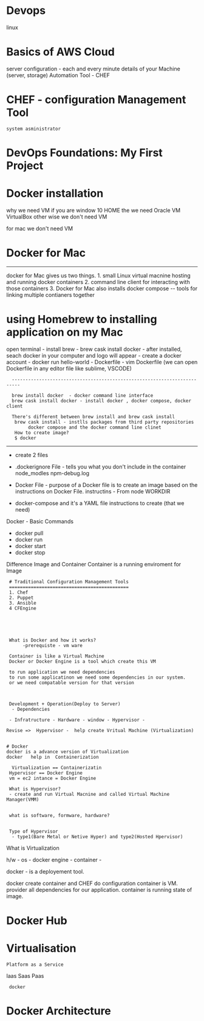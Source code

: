 # Devops
  linux
  

# Basics of AWS Cloud
server
configuration - each and every minute details of your Machine (server, storage)
Automation Tool - CHEF




# CHEF - configuration Management Tool
    system asministrator
    


# DevOps Foundations: My First Project

# Docker installation
why we need VM
  if you are window 10  HOME the we need Oracle VM VirtualBox
    other wise we don't need VM
    
 for mac we don't need VM
 
 
 # Docker for Mac
 --------------------
 
 
 docker for Mac gives us two things.
      1. small Linux virtual macnine hosting and running docker containers
      2. command line client for interacting with those containers
      3. Docker for Mac also installs docker compose -- tools for linking multiple contianers together
      
# using Homebrew to installing application on my Mac
open terminal
      - install brew
      - brew cask install docker
      - after installed, seach docker in your computer and logo will appear - create a docker account
      - docker run hello-world
      - Dockerfile
      - vim Dockerfile (we can open Dockerfile in any editor file like sublime, VSCODE)
      
      -------------------------------------------------------------------------
      
      brew install docker  - docker command line interface
      brew cask install docker - install docker , docker compose, docker client
      
      There's different between brew install and brew cask install 
       brew cask install - instlls packages from third party repositories
            docker compose and the docker command line clinet
       How to create image?
       $ docker 
            
            
   -------
   - create 2 files
   - .dockerignore File - tells you what you don't include in the container
        node_modles npm-debug.log 
   - Docker File - purpose of a Docker file is to create an image based on the instructions on Docker File.
      instructins - From node  WORKDIR 
   
  - docker-compose and it's a YAML file
      instructions to create (that we need)
      
      
 Docker - Basic Commands
 - docker pull
 - docker run
 - docker start
 - docker stop

Difference Image and Container
Container is a running enviroment for Image



            
     # Traditional Configuration Management Tools
     ============================================
     1. Chef
     2. Puppet
     3. Ansible 
     4 CFEngine
     
     
     
     
     
     What is Docker and how it works?
          -prerequiste - vm ware
          
     Container is like a Virtual Machine
     Docker or Docker Engine is a tool which create this VM
    
     to run application we need dependencies 
     to run some applicatinon we need some dependencies in our system. 
     or we need compatable version for that version
     
     
     
     Development + Operation(Deploy to Server)
      - Dependencies
     
     - Infratructure - Hardware - window - Hypervisor - 
     
    Revise =>  Hypervisor -  help create Vritual Machine (Virtualization)
    
    
    # Docker
    docker is a advance version of Virtualization
    docker   help in  Containerization
     
      Virtualization == Containerizatin
     Hypervisor == Docker Engine 
     vm = ec2 intance = Docker Engine
     
     What is Hypervisor?
     - create and run Virtual Macnine and called Virtual Machine Manager(VMM)
     
     
     what is software, formware, hardware?
     
     
     Type of Hypervisor
      - type1(Bare Metal or Netive Hyper) and type2(Hosted Hpervisor)
      
   What is Virtualization
   
   h/w - os - docker engine - container - 
   
   docker -  is a deployement tool.
   
   docker create container and CHEF do configuration
   container is VM. provider all  dependencies for our application.
   container is running state of image.
   
   
   # Docker Hub
   
   # Virtualisation
    Platform as a Service
 Iaas
 Saas
 Paas
   
   
     docker 
   # Docker Architecture 
 

 
 
